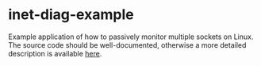 inet-diag-example
=================

Example application of how to passively monitor multiple sockets on Linux. The
source code should be well-documented, otherwise a more detailed description is
available
[here](http://kristrev.github.io/2013/07/26/passive-monitoring-of-sockets-on-linux/).
